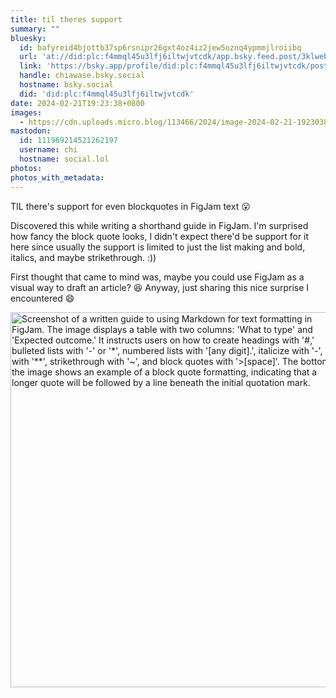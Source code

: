 ```yaml
---
title: til theres support
summary: ""
bluesky:
  id: bafyreid4bjottb37sp6rsnipr26gxt4oz4iz2jew5oznq4ypmmjlroiibq
  url: 'at://did:plc:f4mmql45u3lfj6iltwjvtcdk/app.bsky.feed.post/3klwebsl3gk2w'
  link: 'https://bsky.app/profile/did:plc:f4mmql45u3lfj6iltwjvtcdk/post/3klwebsl3gk2w'
  handle: chiawase.bsky.social
  hostname: bsky.social
  did: 'did:plc:f4mmql45u3lfj6iltwjvtcdk'
date: 2024-02-21T19:23:38+0800
images:
  - https://cdn.uploads.micro.blog/113466/2024/image-2024-02-21-192303854.png
mastodon:
  id: 111969214521262197
  username: chi
  hostname: social.lol
photos: 
photos_with_metadata: 
---
```


TIL there's support for even blockquotes in FigJam text 😮

Discovered this while writing a shorthand guide in FigJam. I'm surprised how fancy the block quote looks, I didn't expect there'd be support for it here since usually the support is limited to just the list making and bold, italics, and maybe strikethrough. :))

First thought that came to mind was, maybe you could use FigJam as a visual way to draft an article? 😆 Anyway, just sharing this nice surprise I encountered 😄

<img src="uploads/2024/image-2024-02-21-192303854.png" width="538" height="600" alt="Screenshot of a written guide to using Markdown for text formatting in FigJam. The image displays a table with two columns: 'What to type' and 'Expected outcome.' It instructs users on how to create headings with '#,' bulleted lists with '-' or '*', numbered lists with '[any digit].', italicize with '-', bold with '**', strikethrough with '~', and block quotes with '>[space]'. The bottom of the image shows an example of a block quote formatting, indicating that a longer quote will be followed by a line beneath the initial quotation mark.">
